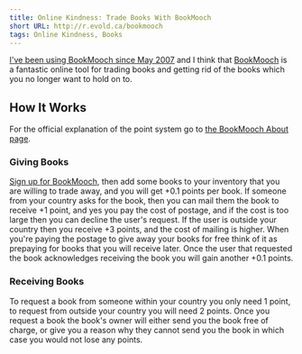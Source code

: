 ```yaml
---
title: Online Kindness: Trade Books With BookMooch
short URL: http://r.evold.ca/bookmooch
tags: Online Kindness, Books
---
```

<a title="Erik Vold on BookMooch" rel="external" rev="vote-for" target="_blank" href="http://bookmooch.com/m/bio/thetophat">I've been using BookMooch since May 2007</a> and I think that <a title="BookMooch" rel="external" rev="vote-for" target="_blank" href="http://bookmooch.com/">BookMooch</a> is a fantastic online tool for trading books and getting rid of the books which you no longer want to hold on to.
</p>
<h2>How It Works</h2>
<p>
For the official explanation of the point system go to <a title="About BookMooch Points" rel="external nofollow" target="_blank" href="http://bookmooch.com/about/points">the BookMooch About page</a>.
</p>
<h3>Giving Books</h3>
<p>
<a title="Join BookMooch" rel="external" target="_blank" href="http://bookmooch.com/join">Sign up for BookMooch</a>, then add some books to your inventory that you are willing to trade away, and you will get +0.1 points per book. If someone from your country asks for the book, then you can mail them the book to receive +1 point, and yes you pay the cost of postage, and if the cost is too large then you can decline the user's request.  If the user is outside your country then you receive +3 points, and the cost of mailing is higher. When you're paying the postage to give away your books for free think of it as prepaying for books that you will receive later. Once the user that requested the book acknowledges receiving the book you will gain another +0.1 points.
</p>
<h3>Receiving Books</h3>
<p>
To request a book from someone within your country you only need 1 point, to request from outside your country you will need 2 points. Once you request a book the book's owner will either send you the book free of charge, or give you a reason why they cannot send you the book in which case you would not lose any points.
</p>
